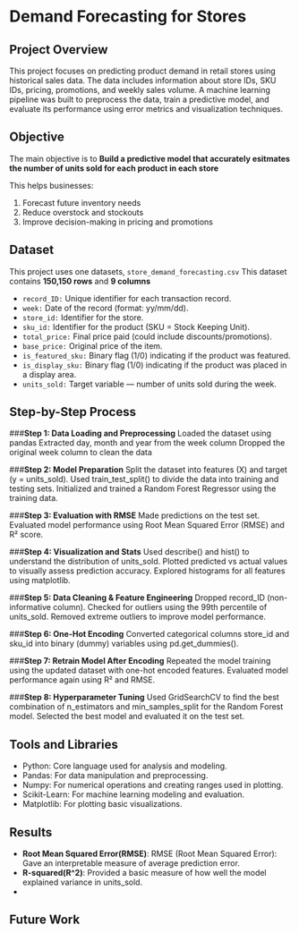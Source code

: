 # Demand Forecasting for Stores

## Project Overview
This project focuses on predicting product demand in retail stores using historical sales data. The data includes information about store IDs, SKU IDs, pricing, promotions, and weekly sales volume. A machine learning pipeline was built to preprocess the data, train a predictive model, and evaluate its performance using error metrics and visualization techniques.

## Objective
The main objective is to **Build a predictive model that accurately esitmates the number of units sold for each product in each store**

This helps businesses:
1. Forecast future inventory needs
2. Reduce overstock and stockouts 
3. Improve decision-making in pricing and promotions 

## Dataset
This project uses one datasets, `store_demand_forecasting.csv`
This dataset contains **150,150 rows** and **9 columns** 

- `record_ID:` Unique identifier for each transaction record.
- `week:` Date of the record (format: yy/mm/dd).
- `store_id:` Identifier for the store.
- `sku_id:`  Identifier for the product (SKU = Stock Keeping Unit).
- `total_price:`  Final price paid (could include discounts/promotions).
- `base_price:` Original price of the item.
- `is_featured_sku:` Binary flag (1/0) indicating if the product was featured.
- `is_display_sku:` Binary flag (1/0) indicating if the product was placed in a display area.
- `units_sold:` Target variable — number of units sold during the week.

## Step-by-Step Process

###**Step 1: Data Loading and Preprocessing**
Loaded the dataset using pandas
Extracted day, month and year from the week column
Dropped the original week column to clean the data

###**Step 2: Model Preparation**
Split the dataset into features (X) and target (y = units_sold).
Used train_test_split() to divide the data into training and testing sets.
Initialized and trained a Random Forest Regressor using the training data.

###**Step 3: Evaluation with RMSE**
Made predictions on the test set.
Evaluated model performance using Root Mean Squared Error (RMSE) and R² score.

###**Step 4: Visualization and Stats**
Used describe() and hist() to understand the distribution of units_sold.
Plotted predicted vs actual values to visually assess prediction accuracy.
Explored histograms for all features using matplotlib.

###**Step 5: Data Cleaning & Feature Engineering**
Dropped record_ID (non-informative column).
Checked for outliers using the 99th percentile of units_sold.
Removed extreme outliers to improve model performance.

###**Step 6: One-Hot Encoding**
Converted categorical columns store_id and sku_id into binary (dummy) variables using pd.get_dummies().

###**Step 7: Retrain Model After Encoding**
Repeated the model training using the updated dataset with one-hot encoded features.
Evaluated model performance again using R² and RMSE.

###**Step 8: Hyperparameter Tuning**
Used GridSearchCV to find the best combination of n_estimators and min_samples_split for the Random Forest model.
Selected the best model and evaluated it on the test set.


## Tools and Libraries
- Python: Core language used for analysis and modeling.
- Pandas: For data manipulation and preprocessing.
- Numpy:  For numerical operations and creating ranges used in plotting.
- Scikit-Learn: For machine learning modeling and evaluation.
- Matplotlib: For plotting basic visualizations.

## Results
- **Root Mean Squared Error(RMSE)**: RMSE (Root Mean Squared Error): Gave an interpretable measure of average prediction error.
- **R-squared(R^2)**: Provided a basic measure of how well the model explained variance in units_sold.
- 
## Future Work
